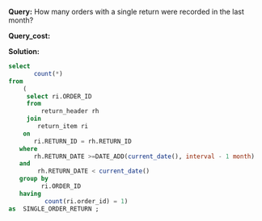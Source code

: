 **Query:** How many orders with a single return were recorded in the last month?

**Query_cost:** 

**Solution:**
```sql
select 
       count(*)      
from 
    (
     select ri.ORDER_ID
     from 
         return_header rh 
     join
     	return_item ri 
	on 
       ri.RETURN_ID = rh.RETURN_ID 
   where 
       rh.RETURN_DATE >=DATE_ADD(current_date(), interval - 1 month)
   and 
        rh.RETURN_DATE < current_date()
   group by 
         ri.ORDER_ID 
   having
          count(ri.order_id) = 1)
as  SINGLE_ORDER_RETURN ;   
    
    
    
